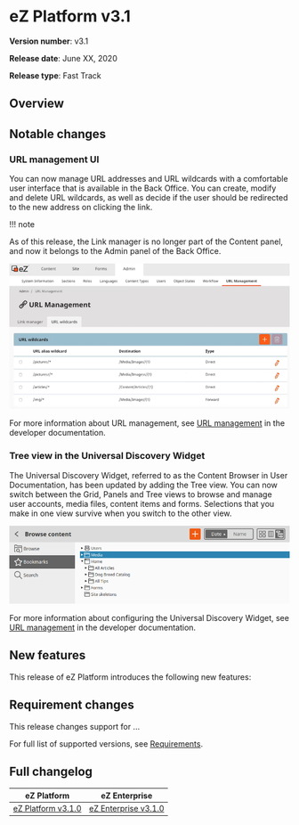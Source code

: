 # eZ Platform v3.1

**Version number**: v3.1

**Release date**: June XX, 2020

**Release type**: Fast Track

## Overview

## Notable changes

### URL management UI

You can now manage URL addresses and URL wildcards with a comfortable user interface that is available in the Back Office. You can create, modify and delete URL wildcards, as well as decide if the user should be redirected to the new address on clicking the link.

!!! note

  As of this release, the Link manager is no longer part of the Content panel, and now it belongs to the Admin panel of the Back Office.

![URL Management UI](img/3_1_URL_Management.png "URL Management UI")

For more information about URL management, see [URL management](../guide/url_management) in the developer documentation.

### Tree view in the Universal Discovery Widget

The Universal Discovery Widget, referred to as the Content Browser in User Documentation, has been updated by adding the Tree view. 
You can now switch between the Grid, Panels and Tree views to browse and manage user accounts, media files, content items and forms. 
Selections that you make in one view survive when you switch to the other view.

![Tree view in the Content Browser](img/3_1_Content_browser_Tree_view.png "Tree view in Content Browser")

For more information about configuring the Universal Discovery Widget, see [URL management](../extending/extending_udw) in the developer documentation.

## New features

This release of eZ Platform introduces the following new features:

<!--- ## Other changes --->

<!--- ## Deprecations and removals --->

## Requirement changes

This release changes support for ...

For full list of supported versions, see [Requirements](../getting_started/requirements.md).

## Full changelog

| eZ Platform  | eZ Enterprise  |
|--------------|------------|
| [eZ Platform v3.1.0](https://github.com/ezsystems/ezplatform/releases/tag/v3.1.0) | [eZ Enterprise v3.1.0](https://github.com/ezsystems/ezplatform-ee/releases/tag/v3.1.0) |
